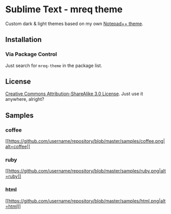 # Sublime Text - mreq theme

Custom dark & light themes based on my own [Notepad++ theme](https://github.com/mreq/NPP-dark-theme).

## Installation

### Via Package Control

Just search for `mreq-theme` in the package list.

## License

[Creative Commons Attribution-ShareAlike 3.0 License](http://creativecommons.org/licenses/by-sa/3.0/). Just use it anywhere, alright?

## Samples

### coffee
[[https://github.com/username/repository/blob/master/samples/coffee.png|alt=coffee]]

### ruby
[[https://github.com/username/repository/blob/master/samples/ruby.png|alt=ruby]]

### html
[[https://github.com/username/repository/blob/master/samples/html.png|alt=html]]
